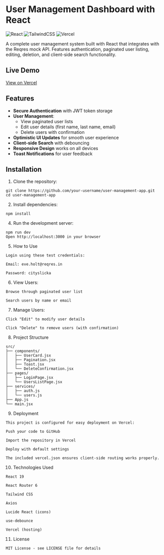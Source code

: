 # User Management Dashboard with React

![React](https://img.shields.io/badge/React-19.0.0-blue)
![TailwindCSS](https://img.shields.io/badge/TailwindCSS-4.0-06B6D4)
![Vercel](https://img.shields.io/badge/Deployed_on-Vercel-black)

A complete user management system built with React that integrates with the Reqres mock API. Features authentication, paginated user listing, editing, deletion, and client-side search functionality.

## Live Demo
[View on Vercel](https://user-management-blue-seven.vercel.app/)

## Features
- **Secure Authentication** with JWT token storage
- **User Management**:
  - View paginated user lists
  - Edit user details (first name, last name, email)
  - Delete users with confirmation
- **Optimistic UI Updates** for smooth user experience
- **Client-side Search** with debouncing
- **Responsive Design** works on all devices
- **Toast Notifications** for user feedback

## Installation
1. Clone the repository:
```
git clone https://github.com/your-username/user-management-app.git
cd user-management-app
```
2. Install dependencies:
```
npm install
```
4. Run the development server:
```
npm run dev
Open http://localhost:3000 in your browser
```
5. How to Use
```
Login using these test credentials:

Email: eve.holt@reqres.in

Password: cityslicka
```
6. View Users:
```
Browse through paginated user list

Search users by name or email
```
7. Manage Users:
```
Click "Edit" to modify user details

Click "Delete" to remove users (with confirmation)
```
8. Project Structure
```
src/
├── components/
│   ├── UserCard.jsx
│   ├── Pagination.jsx
│   ├── Toast.jsx
│   └── DeleteConfirmation.jsx
├── pages/
│   ├── LoginPage.jsx
│   └── UsersListPage.jsx
├── services/
│   ├── auth.js
│   └── users.js
├── App.js
└── main.jsx
```
9. Deployment
```
This project is configured for easy deployment on Vercel:

Push your code to GitHub

Import the repository in Vercel

Deploy with default settings

The included vercel.json ensures client-side routing works properly.
```
10. Technologies Used
```
React 19

React Router 6

Tailwind CSS

Axios

Lucide React (icons)

use-debounce

Vercel (hosting)
```
11. License
```
MIT License - see LICENSE file for details
```
